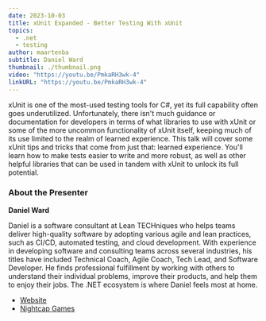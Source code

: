 ```yaml
---
date: 2023-10-03
title: xUnit Expanded - Better Testing With xUnit
topics:
  - .net
  - testing
author: maartenba
subtitle: Daniel Ward
thumbnail: ./thumbnail.png
video: "https://youtu.be/PmkaRH3wk-4"
linkURL: "https://youtu.be/PmkaRH3wk-4"
---
```


xUnit is one of the most-used testing tools for C#, yet its full capability often goes underutilized. Unfortunately, there isn't much guidance or documentation for developers in terms of what libraries to use with xUnit or some of the more uncommon functionality of xUnit itself, keeping much of its use limited to the realm of learned experience. This talk will cover some xUnit tips and tricks that come from just that: learned experience. You'll learn how to make tests easier to write and more robust, as well as other helpful libraries that can be used in tandem with xUnit to unlock its full potential.

### About the Presenter

**Daniel Ward**

Daniel is a software consultant at Lean TECHniques who helps teams deliver high-quality software by adopting various agile and lean practices, such as CI/CD, automated testing, and cloud development. With experience in developing software and consulting teams across several industries, his titles have included Technical Coach, Agile Coach, Tech Lead, and Software Developer. He finds professional fulfillment by working with others to understand their individual problems, improve their products, and help them to enjoy their jobs. The .NET ecosystem is where Daniel feels most at home.

- [Website](https://daninacan.com/)
- [Nightcap Games](https://www.nightcapgames.com/)
